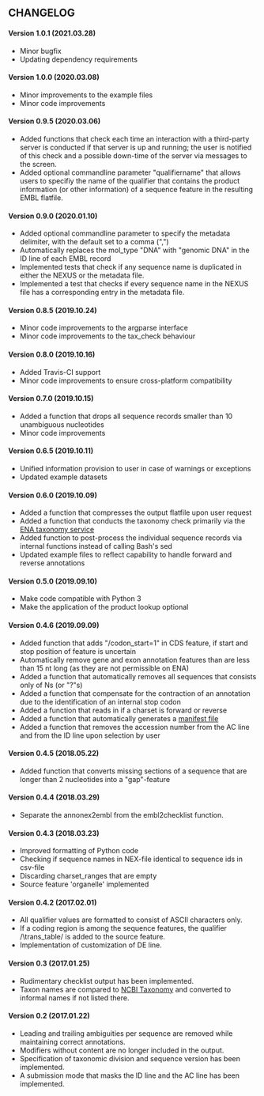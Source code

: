 CHANGELOG
---------
#### Version 1.0.1 (2021.03.28)
* Minor bugfix
* Updating dependency requirements
#### Version 1.0.0 (2020.03.08)
* Minor improvements to the example files
* Minor code improvements
#### Version 0.9.5 (2020.03.06)
* Added functions that check each time an interaction with a third-party server is conducted if that server is up and running; the user is notified of this check and a possible down-time of the server via messages to the screen.
* Added optional commandline parameter "qualifiername" that allows users to specifiy the name of the qualifier that contains the product information (or other information) of a sequence feature in the resulting EMBL flatfile.
#### Version 0.9.0 (2020.01.10)
* Added optional commandline parameter to specify the metadata delimiter, with the default set to a comma (",")
* Automatically replaces the mol_type "DNA" with "genomic DNA" in the ID line of each EMBL record
* Implemented tests that check if any sequence name is duplicated in either the NEXUS or the metadata file.
* Implemented a test that checks if every sequence name in the NEXUS file has a corresponding entry in the metadata file.
#### Version 0.8.5 (2019.10.24)
* Minor code improvements to the argparse interface
* Minor code improvements to the tax_check behaviour
#### Version 0.8.0 (2019.10.16)
* Added Travis-CI support
* Minor code improvements to ensure cross-platform compatibility
#### Version 0.7.0 (2019.10.15)
* Added a function that drops all sequence records smaller than 10 unambiguous nucleotides
* Minor code improvements
#### Version 0.6.5 (2019.10.11)
* Unified information provision to user in case of warnings or exceptions
* Updated example datasets
#### Version 0.6.0 (2019.10.09)
* Added a function that compresses the output flatfile upon user request
* Added a function that conducts the taxonomy check primarily via the [ENA taxonomy service](https://www.ebi.ac.uk/ena/browse/taxonomy-service)
* Added function to post-process the individual sequence records via internal functions instead of calling Bash's sed
* Updated example files to reflect capability to handle forward and reverse annotations
#### Version 0.5.0 (2019.09.10)
* Make code compatible with Python 3
* Make the application of the product lookup optional
#### Version 0.4.6 (2019.09.09)
* Added function that adds "/codon_start=1" in CDS feature, if start and stop position of feature is uncertain
* Automatically remove gene and exon annotation features than are less than 15 nt long (as they are not permissible on ENA)
* Added a function that automatically removes all sequences that consists only of Ns (or "?"s)
* Added a function that compensate for the contraction of an annotation due to the identification of an internal stop codon
* Added a function that reads in if a charset is forward or reverse
* Added a function that automatically generates a [manifest file](https://ena-docs.readthedocs.io/en/latest/cli_01.html#manifest-file-types)
* Added a function that removes the accession number from the AC line and from the ID line upon selection by user
#### Version 0.4.5 (2018.05.22)
* Added function that converts missing sections of a sequence that are longer than 2 nucleotides into a "gap"-feature
#### Version 0.4.4 (2018.03.29)
* Separate the annonex2embl from the embl2checklist function.
#### Version 0.4.3 (2018.03.23)
* Improved formatting of Python code
* Checking if sequence names in NEX-file identical to sequence ids in csv-file
* Discarding charset_ranges that are empty
* Source feature 'organelle' implemented
#### Version 0.4.2 (2017.02.01)
* All qualifier values are formatted to consist of ASCII characters only.
* If a coding region is among the sequence features, the qualifier /\trans_table/ is added to the source feature.
* Implementation of customization of DE line.
#### Version 0.3 (2017.01.25)
* Rudimentary checklist output has been implemented.
* Taxon names are compared to [NCBI Taxonomy](https://www.ncbi.nlm.nih.gov/taxonomy) and converted to informal names if not listed there.
#### Version 0.2 (2017.01.22)
* Leading and trailing ambiguities per sequence are removed while maintaining correct annotations.
* Modifiers without content are no longer included in the output.
* Specification of taxonomic division and sequence version has been implemented.
* A submission mode that masks the ID line and the AC line has been implemented.
